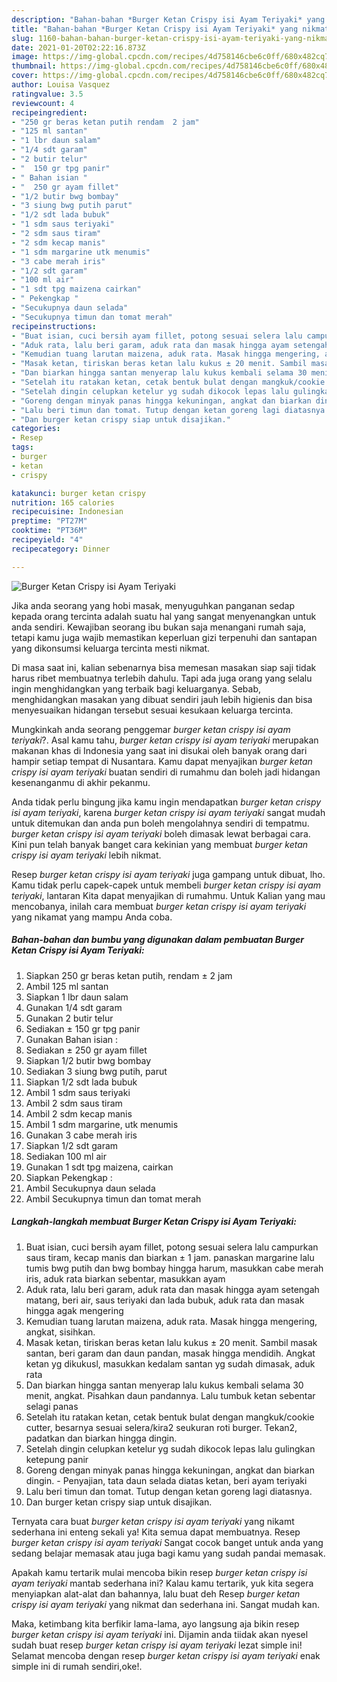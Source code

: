 ```yaml
---
description: "Bahan-bahan *Burger Ketan Crispy isi Ayam Teriyaki* yang nikmat Untuk Jualan"
title: "Bahan-bahan *Burger Ketan Crispy isi Ayam Teriyaki* yang nikmat Untuk Jualan"
slug: 1160-bahan-bahan-burger-ketan-crispy-isi-ayam-teriyaki-yang-nikmat-untuk-jualan
date: 2021-01-20T02:22:16.873Z
image: https://img-global.cpcdn.com/recipes/4d758146cbe6c0ff/680x482cq70/burger-ketan-crispy-isi-ayam-teriyaki-foto-resep-utama.jpg
thumbnail: https://img-global.cpcdn.com/recipes/4d758146cbe6c0ff/680x482cq70/burger-ketan-crispy-isi-ayam-teriyaki-foto-resep-utama.jpg
cover: https://img-global.cpcdn.com/recipes/4d758146cbe6c0ff/680x482cq70/burger-ketan-crispy-isi-ayam-teriyaki-foto-resep-utama.jpg
author: Louisa Vasquez
ratingvalue: 3.5
reviewcount: 4
recipeingredient:
- "250 gr beras ketan putih rendam  2 jam"
- "125 ml santan"
- "1 lbr daun salam"
- "1/4 sdt garam"
- "2 butir telur"
- "  150 gr tpg panir"
- " Bahan isian "
- "  250 gr ayam fillet"
- "1/2 butir bwg bombay"
- "3 siung bwg putih parut"
- "1/2 sdt lada bubuk"
- "1 sdm saus teriyaki"
- "2 sdm saus tiram"
- "2 sdm kecap manis"
- "1 sdm margarine utk menumis"
- "3 cabe merah iris"
- "1/2 sdt garam"
- "100 ml air"
- "1 sdt tpg maizena cairkan"
- " Pekengkap "
- "Secukupnya daun selada"
- "Secukupnya timun dan tomat merah"
recipeinstructions:
- "Buat isian, cuci bersih ayam fillet, potong sesuai selera lalu campurkan saus tiram, kecap manis dan biarkan ± 1 jam. panaskan margarine lalu tumis bwg putih dan bwg bombay hingga harum, masukkan cabe merah iris, aduk rata biarkan sebentar, masukkan ayam"
- "Aduk rata, lalu beri garam, aduk rata dan masak hingga ayam setengah matang, beri air, saus teriyaki dan lada bubuk, aduk rata dan masak hingga agak mengering"
- "Kemudian tuang larutan maizena, aduk rata. Masak hingga mengering, angkat, sisihkan."
- "Masak ketan, tiriskan beras ketan lalu kukus ± 20 menit. Sambil masak santan, beri garam dan daun pandan, masak hingga mendidih. Angkat ketan yg dikukusl, masukkan kedalam santan yg sudah dimasak, aduk rata"
- "Dan biarkan hingga santan menyerap lalu kukus kembali selama 30 menit, angkat. Pisahkan daun pandannya. Lalu tumbuk ketan sebentar selagi panas"
- "Setelah itu ratakan ketan, cetak bentuk bulat dengan mangkuk/cookie cutter, besarnya sesuai selera/kira2 seukuran roti burger. Tekan2, padatkan dan biarkan hingga dingin."
- "Setelah dingin celupkan ketelur yg sudah dikocok lepas lalu gulingkan ketepung panir"
- "Goreng dengan minyak panas hingga kekuningan, angkat dan biarkan dingin.  Penyajian, tata daun selada diatas ketan, beri ayam teriyaki"
- "Lalu beri timun dan tomat. Tutup dengan ketan goreng lagi diatasnya."
- "Dan burger ketan crispy siap untuk disajikan."
categories:
- Resep
tags:
- burger
- ketan
- crispy

katakunci: burger ketan crispy 
nutrition: 165 calories
recipecuisine: Indonesian
preptime: "PT27M"
cooktime: "PT36M"
recipeyield: "4"
recipecategory: Dinner

---
```



![*Burger Ketan Crispy isi Ayam Teriyaki*](https://img-global.cpcdn.com/recipes/4d758146cbe6c0ff/680x482cq70/burger-ketan-crispy-isi-ayam-teriyaki-foto-resep-utama.jpg)

Jika anda seorang yang hobi masak, menyuguhkan panganan sedap kepada orang tercinta adalah suatu hal yang sangat menyenangkan untuk anda sendiri. Kewajiban seorang ibu bukan saja menangani rumah saja, tetapi kamu juga wajib memastikan keperluan gizi terpenuhi dan santapan yang dikonsumsi keluarga tercinta mesti nikmat.

Di masa  saat ini, kalian sebenarnya bisa memesan masakan siap saji tidak harus ribet membuatnya terlebih dahulu. Tapi ada juga orang yang selalu ingin menghidangkan yang terbaik bagi keluarganya. Sebab, menghidangkan masakan yang dibuat sendiri jauh lebih higienis dan bisa menyesuaikan hidangan tersebut sesuai kesukaan keluarga tercinta. 



Mungkinkah anda seorang penggemar *burger ketan crispy isi ayam teriyaki*?. Asal kamu tahu, *burger ketan crispy isi ayam teriyaki* merupakan makanan khas di Indonesia yang saat ini disukai oleh banyak orang dari hampir setiap tempat di Nusantara. Kamu dapat menyajikan *burger ketan crispy isi ayam teriyaki* buatan sendiri di rumahmu dan boleh jadi hidangan kesenanganmu di akhir pekanmu.

Anda tidak perlu bingung jika kamu ingin mendapatkan *burger ketan crispy isi ayam teriyaki*, karena *burger ketan crispy isi ayam teriyaki* sangat mudah untuk ditemukan dan anda pun boleh mengolahnya sendiri di tempatmu. *burger ketan crispy isi ayam teriyaki* boleh dimasak lewat berbagai cara. Kini pun telah banyak banget cara kekinian yang membuat *burger ketan crispy isi ayam teriyaki* lebih nikmat.

Resep *burger ketan crispy isi ayam teriyaki* juga gampang untuk dibuat, lho. Kamu tidak perlu capek-capek untuk membeli *burger ketan crispy isi ayam teriyaki*, lantaran Kita dapat menyajikan di rumahmu. Untuk Kalian yang mau mencobanya, inilah cara membuat *burger ketan crispy isi ayam teriyaki* yang nikamat yang mampu Anda coba.

<!--inarticleads1-->

##### Bahan-bahan dan bumbu yang digunakan dalam pembuatan *Burger Ketan Crispy isi Ayam Teriyaki*:

1. Siapkan 250 gr beras ketan putih, rendam ± 2 jam
1. Ambil 125 ml santan
1. Siapkan 1 lbr daun salam
1. Gunakan 1/4 sdt garam
1. Gunakan 2 butir telur
1. Sediakan  ± 150 gr tpg panir
1. Gunakan  Bahan isian :
1. Sediakan  ± 250 gr ayam fillet
1. Siapkan 1/2 butir bwg bombay
1. Sediakan 3 siung bwg putih, parut
1. Siapkan 1/2 sdt lada bubuk
1. Ambil 1 sdm saus teriyaki
1. Ambil 2 sdm saus tiram
1. Ambil 2 sdm kecap manis
1. Ambil 1 sdm margarine, utk menumis
1. Gunakan 3 cabe merah iris
1. Siapkan 1/2 sdt garam
1. Sediakan 100 ml air
1. Gunakan 1 sdt tpg maizena, cairkan
1. Siapkan  Pekengkap :
1. Ambil Secukupnya daun selada
1. Ambil Secukupnya timun dan tomat merah




<!--inarticleads2-->

##### Langkah-langkah membuat *Burger Ketan Crispy isi Ayam Teriyaki*:

1. Buat isian, cuci bersih ayam fillet, potong sesuai selera lalu campurkan saus tiram, kecap manis dan biarkan ± 1 jam. panaskan margarine lalu tumis bwg putih dan bwg bombay hingga harum, masukkan cabe merah iris, aduk rata biarkan sebentar, masukkan ayam
1. Aduk rata, lalu beri garam, aduk rata dan masak hingga ayam setengah matang, beri air, saus teriyaki dan lada bubuk, aduk rata dan masak hingga agak mengering
1. Kemudian tuang larutan maizena, aduk rata. Masak hingga mengering, angkat, sisihkan.
1. Masak ketan, tiriskan beras ketan lalu kukus ± 20 menit. Sambil masak santan, beri garam dan daun pandan, masak hingga mendidih. Angkat ketan yg dikukusl, masukkan kedalam santan yg sudah dimasak, aduk rata
1. Dan biarkan hingga santan menyerap lalu kukus kembali selama 30 menit, angkat. Pisahkan daun pandannya. Lalu tumbuk ketan sebentar selagi panas
1. Setelah itu ratakan ketan, cetak bentuk bulat dengan mangkuk/cookie cutter, besarnya sesuai selera/kira2 seukuran roti burger. Tekan2, padatkan dan biarkan hingga dingin.
1. Setelah dingin celupkan ketelur yg sudah dikocok lepas lalu gulingkan ketepung panir
1. Goreng dengan minyak panas hingga kekuningan, angkat dan biarkan dingin.  - Penyajian, tata daun selada diatas ketan, beri ayam teriyaki
1. Lalu beri timun dan tomat. Tutup dengan ketan goreng lagi diatasnya.
1. Dan burger ketan crispy siap untuk disajikan.




Ternyata cara buat *burger ketan crispy isi ayam teriyaki* yang nikamt sederhana ini enteng sekali ya! Kita semua dapat membuatnya. Resep *burger ketan crispy isi ayam teriyaki* Sangat cocok banget untuk anda yang sedang belajar memasak atau juga bagi kamu yang sudah pandai memasak.

Apakah kamu tertarik mulai mencoba bikin resep *burger ketan crispy isi ayam teriyaki* mantab sederhana ini? Kalau kamu tertarik, yuk kita segera menyiapkan alat-alat dan bahannya, lalu buat deh Resep *burger ketan crispy isi ayam teriyaki* yang nikmat dan sederhana ini. Sangat mudah kan. 

Maka, ketimbang kita berfikir lama-lama, ayo langsung aja bikin resep *burger ketan crispy isi ayam teriyaki* ini. Dijamin anda tiidak akan nyesel sudah buat resep *burger ketan crispy isi ayam teriyaki* lezat simple ini! Selamat mencoba dengan resep *burger ketan crispy isi ayam teriyaki* enak simple ini di rumah sendiri,oke!.

